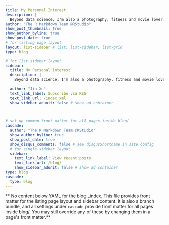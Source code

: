 ```yaml
---
title: My Personal Interest
description: |
  Beyond data science, I'm also a photography, fitness and movie lover.
author: "The R Markdown Team @RStudio"
show_post_thumbnail: true
show_author_byline: true
show_post_date: true
# for listing page layout
layout: list-sidebar # list, list-sidebar, list-grid
type: blog

# for list-sidebar layout
sidebar: 
  title: My Personal Interest
  description: |
    Beyond data science, I'm also a photography, fitness and movie lover.
    
  author: "Jia Xu"
  text_link_label: Subscribe via RSS
  text_link_url: /index.xml
  show_sidebar_adunit: false # show ad container



# set up common front matter for all pages inside blog/
cascade:
  author: "The R Markdown Team @RStudio"
  show_author_byline: true
  show_post_date: true
  show_disqus_comments: false # see disqusShortname in site config
  # for single-sidebar layout
  sidebar:
    text_link_label: View recent posts
    text_link_url: /blog/
    show_sidebar_adunit: false # show ad container
type: blog
cascade:
  type: blog
---
```


** No content below YAML for the blog _index. This file provides front matter for the listing page layout and sidebar content. It is also a branch bundle, and all settings under `cascade` provide front matter for all pages inside blog/. You may still override any of these by changing them in a page's front matter.**
